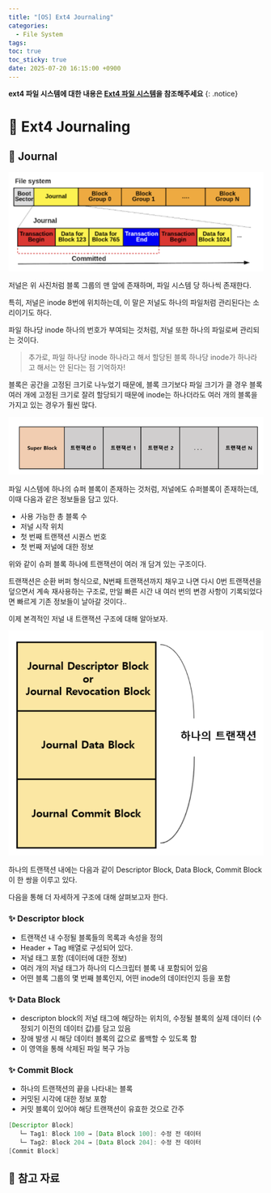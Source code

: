 ```yaml
---
title: "[OS] Ext4 Journaling"
categories:
  - File System
tags:
toc: true
toc_sticky: true
date: 2025-07-20 16:15:00 +0900
---
```


<strong>ext4 파일 시스템에 대한 내용은 [Ext4 파일 시스템](https://ajung7038.github.io/file%20system/OS-ext4-%ED%8C%8C%EC%9D%BC-%EC%8B%9C%EC%8A%A4%ED%85%9C%EC%9D%B4%EB%9E%80/)을 참조해주세요</strong>
{: .notice}

# 📌 Ext4 Journaling

## 🫧 Journal

![alt text](../../../assets/image/OS/journal_all.png)

저널은 위 사진처럼 블록 그룹의 맨 앞에 존재하며, 파일 시스템 당 하나씩 존재한다.

특히, 저널은 inode 8번에 위치하는데, 이 말은 저널도 하나의 파일처럼 관리된다는 소리이기도 하다.

파일 하나당 inode 하나의 번호가 부여되는 것처럼, 저널 또한 하나의 파일로써 관리되는 것이다.

> 추가로, 파일 하나당 inode 하나라고 해서 할당된 블록 하나당 inode가 하나라고 해서는 안 된다는 점 기억하자!

블록은 공간을 고정된 크기로 나누었기 때문에, 블록 크기보다 파일 크기가 클 경우 블록 여러 개에 고정된 크기로 잘려 할당되기 때문에 inode는 하나더라도 여러 개의 블록을 가지고 있는 경우가 훨씬 많다.

![alt text](../../../assets/image/OS/journal.png)

파일 시스템에 하나의 슈퍼 블록이 존재하는 것처럼, 저널에도 슈퍼블록이 존재하는데, 이때 다음과 같은 정보들을 담고 있다.

- 사용 가능한 총 블록 수
- 저널 시작 위치
- 첫 번째 트랜잭션 시퀀스 번호
- 첫 번째 저널에 대한 정보

위와 같이 슈퍼 블록 하나에 트랜잭션이 여러 개 담겨 있는 구조이다.

트랜잭션은 순환 버퍼 형식으로, N번째 트랜잭션까지 채우고 나면 다시 0번 트랜잭션을 덮으면서 계속 재사용하는 구조로, 만일 빠른 시간 내 여러 번의 변경 사항이 기록되었다면 빠르게 기존 정보들이 날아갈 것이다..

이제 본격적인 저널 내 트랜잭션 구조에 대해 알아보자.

![alt text](../../../assets/image/OS/journal_detail.png)

하나의 트랜잭션 내에는 다음과 같이 Descriptor Block, Data Block, Commit Block이 한 쌍을 이루고 있다.

다음을 통해 더 자세하게 구조에 대해 살펴보고자 한다.

### ✨ Descriptor block
- 트랜잭션 내 수정될 블록들의 목록과 속성을 정의
- Header + Tag 배열로 구성되어 있다.
- 저널 태그 포함 (데이터에 대한 정보)
- 여러 개의 저널 태그가 하나의 디스크립터 블록 내 포함되어 있음
- 어떤 블록 그룹의 몇 번째 블록인지, 어떤 inode의 데이터인지 등을 포함

### ✨ Data Block
- descripton block의 저널 태그에 해당하는 위치의, 수정될 블록의 실제 데이터 (수정되기 이전의 데이터 값)를 담고 있음
- 장애 발생 시 해당 데이터 블록의 값으로 롤백할 수 있도록 함
- 이 영역을 통해 삭제된 파일 복구 가능

### ✨ Commit Block
- 하나의 트랜잭션의 끝을 나타내는 블록
- 커밋된 시각에 대한 정보 포함
- 커밋 블록이 있어야 해당 트랜잭션이 유효한 것으로 간주

```java
[Descriptor Block]
   └─ Tag1: Block 100 → [Data Block 100]: 수정 전 데이터
   └─ Tag2: Block 204 → [Data Block 204]: 수정 전 데이터
[Commit Block]
```


## 🫧 참고 자료